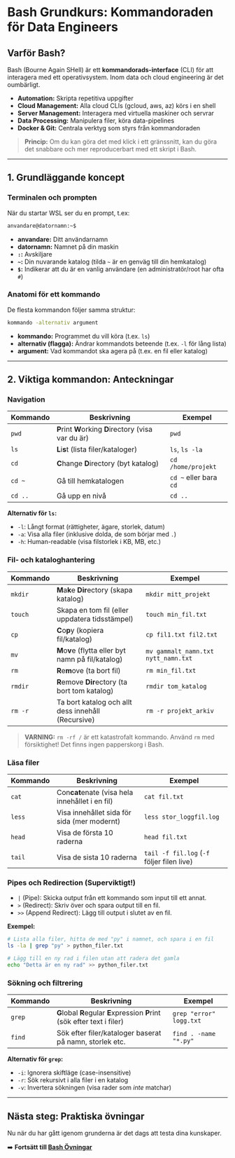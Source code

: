 # Bash Grundkurs: Kommandoraden för Data Engineers

## Varför Bash?

Bash (Bourne Again SHell) är ett **kommandorads-interface** (CLI) för att interagera med ett operativsystem. Inom data och cloud engineering är det oumbärligt.

- **Automation:** Skripta repetitiva uppgifter
- **Cloud Management:** Alla cloud CLIs (gcloud, aws, az) körs i en shell
- **Server Management:** Interagera med virtuella maskiner och servrar
- **Data Processing:** Manipulera filer, köra data-pipelines
- **Docker & Git:** Centrala verktyg som styrs från kommandoraden

> **Princip:** Om du kan göra det med klick i ett gränssnitt, kan du göra det snabbare och mer reproducerbart med ett skript i Bash.

---

## 1. Grundläggande koncept

### Terminalen och prompten
När du startar WSL ser du en prompt, t.ex:
```bash
anvandare@datornamn:~$
```
- **anvandare:** Ditt användarnamn
- **datornamn:** Namnet på din maskin
- **`:`:** Avskiljare
- **`~`:** Din nuvarande katalog (tilda `~` är en genväg till din hemkatalog)
- **`$`:** Indikerar att du är en vanlig användare (en administratör/root har ofta `#`)

### Anatomi för ett kommando
De flesta kommandon följer samma struktur:
```bash
kommando -alternativ argument
```
- **kommando:** Programmet du vill köra (t.ex. `ls`)
- **alternativ (flagga):** Ändrar kommandots beteende (t.ex. `-l` för lång lista)
- **argument:** Vad kommandot ska agera på (t.ex. en fil eller katalog)

---

## 2. Viktiga kommandon: Anteckningar

### Navigation
| Kommando | Beskrivning | Exempel |
|---|---|---|
| `pwd` | **P**rint **W**orking **D**irectory (visa var du är) | `pwd` |
| `ls` | **L**i**s**t (lista filer/kataloger) | `ls`, `ls -la` |
| `cd` | **C**hange **D**irectory (byt katalog) | `cd /home/projekt` |
| `cd ~` | Gå till hemkatalogen | `cd ~` eller bara `cd` |
| `cd ..` | Gå upp en nivå | `cd ..` |

**Alternativ för `ls`:**
- `-l`: Långt format (rättigheter, ägare, storlek, datum)
- `-a`: Visa alla filer (inklusive dolda, de som börjar med `.`)
- `-h`: Human-readable (visa filstorlek i KB, MB, etc.)

### Fil- och kataloghantering
| Kommando | Beskrivning | Exempel |
|---|---|---|
| `mkdir` | **M**a**k**e **Dir**ectory (skapa katalog) | `mkdir mitt_projekt` |
| `touch` | Skapa en tom fil (eller uppdatera tidsstämpel) | `touch min_fil.txt` |
| `cp` | **C**o**p**y (kopiera fil/katalog) | `cp fil1.txt fil2.txt` |
| `mv` | **M**o**v**e (flytta eller byt namn på fil/katalog) | `mv gammalt_namn.txt nytt_namn.txt` |
| `rm` | **R**e**m**ove (ta bort fil) | `rm min_fil.txt` |
| `rmdir` | **R**emove **Dir**ectory (ta bort tom katalog) | `rmdir tom_katalog` |
| `rm -r` | Ta bort katalog och allt dess innehåll (Recursive) | `rm -r projekt_arkiv` |

> **VARNING:** `rm -rf /` är ett katastrofalt kommando. Använd `rm` med försiktighet! Det finns ingen papperskorg i Bash.

### Läsa filer
| Kommando | Beskrivning | Exempel |
|---|---|---|
| `cat` | Con**cat**enate (visa hela innehållet i en fil) | `cat fil.txt` |
| `less` | Visa innehållet sida för sida (mer modernt) | `less stor_loggfil.log` |
| `head` | Visa de första 10 raderna | `head fil.txt` |
| `tail` | Visa de sista 10 raderna | `tail -f fil.log` (`-f` följer filen live) |

### Pipes och Redirection (Superviktigt!)
- `|` (Pipe): Skicka output från ett kommando som input till ett annat.
- `>` (Redirect): Skriv över och spara output till en fil.
- `>>` (Append Redirect): Lägg till output i slutet av en fil.

**Exempel:**
```bash
# Lista alla filer, hitta de med "py" i namnet, och spara i en fil
ls -la | grep "py" > python_filer.txt

# Lägg till en ny rad i filen utan att radera det gamla
echo "Detta är en ny rad" >> python_filer.txt
```

### Sökning och filtrering
| Kommando | Beskrivning | Exempel |
|---|---|---|
| `grep` | **G**lobal **R**egular **E**xpression **P**rint (sök efter text i filer) | `grep "error" logg.txt` |
| `find` | Sök efter filer/kataloger baserat på namn, storlek etc. | `find . -name "*.py"` |

**Alternativ för `grep`:**
- `-i`: Ignorera skiftläge (case-insensitive)
- `-r`: Sök rekursivt i alla filer i en katalog
- `-v`: Invertera sökningen (visa rader som *inte* matchar)

---

## Nästa steg: Praktiska övningar

Nu när du har gått igenom grunderna är det dags att testa dina kunskaper.

➡️ **Fortsätt till [Bash Övningar](../../../exercises/bash-ovningar.md)** 